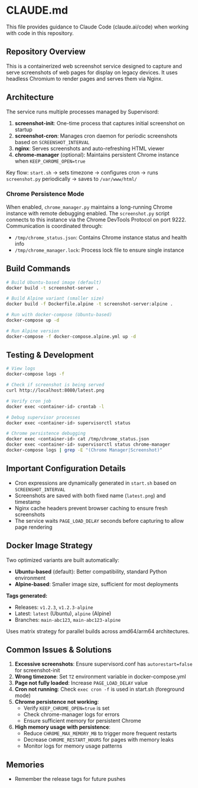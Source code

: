# CLAUDE.md

This file provides guidance to Claude Code (claude.ai/code) when working with code in this repository.

## Repository Overview

This is a containerized web screenshot service designed to capture and serve screenshots of web pages for display on legacy devices. It uses headless Chromium to render pages and serves them via Nginx.

## Architecture

The service runs multiple processes managed by Supervisord:
1. **screenshot-init**: One-time process that captures initial screenshot on startup
2. **screenshot-cron**: Manages cron daemon for periodic screenshots based on `SCREENSHOT_INTERVAL`
3. **nginx**: Serves screenshots and auto-refreshing HTML viewer
4. **chrome-manager** (optional): Maintains persistent Chrome instance when `KEEP_CHROME_OPEN=true`

Key flow: `start.sh` → sets timezone → configures cron → runs `screenshot.py` periodically → saves to `/var/www/html/`

### Chrome Persistence Mode
When enabled, `chrome_manager.py` maintains a long-running Chrome instance with remote debugging enabled. The `screenshot.py` script connects to this instance via the Chrome DevTools Protocol on port 9222. Communication is coordinated through:
- `/tmp/chrome_status.json`: Contains Chrome instance status and health info
- `/tmp/chrome_manager.lock`: Process lock file to ensure single instance

## Build Commands

```bash
# Build Ubuntu-based image (default)
docker build -t screenshot-server .

# Build Alpine variant (smaller size)
docker build -f Dockerfile.alpine -t screenshot-server:alpine .

# Run with docker-compose (Ubuntu-based)
docker-compose up -d

# Run Alpine version
docker-compose -f docker-compose.alpine.yml up -d
```

## Testing & Development

```bash
# View logs
docker-compose logs -f

# Check if screenshot is being served
curl http://localhost:8080/latest.png

# Verify cron job
docker exec <container-id> crontab -l

# Debug supervisor processes
docker exec <container-id> supervisorctl status

# Chrome persistence debugging
docker exec <container-id> cat /tmp/chrome_status.json
docker exec <container-id> supervisorctl status chrome-manager
docker-compose logs | grep -E "(Chrome Manager|Screenshot)"
```

## Important Configuration Details

- Cron expressions are dynamically generated in `start.sh` based on `SCREENSHOT_INTERVAL`
- Screenshots are saved with both fixed name (`latest.png`) and timestamp
- Nginx cache headers prevent browser caching to ensure fresh screenshots
- The service waits `PAGE_LOAD_DELAY` seconds before capturing to allow page rendering

## Docker Image Strategy

Two optimized variants are built automatically:
- **Ubuntu-based** (default): Better compatibility, standard Python environment
- **Alpine-based**: Smaller image size, sufficient for most deployments

**Tags generated:**
- Releases: `v1.2.3`, `v1.2.3-alpine`
- Latest: `latest` (Ubuntu), `alpine` (Alpine)  
- Branches: `main-abc123`, `main-abc123-alpine`

Uses matrix strategy for parallel builds across amd64/arm64 architectures.

## Common Issues & Solutions

1. **Excessive screenshots**: Ensure supervisord.conf has `autorestart=false` for screenshot-init
2. **Wrong timezone**: Set `TZ` environment variable in docker-compose.yml
3. **Page not fully loaded**: Increase `PAGE_LOAD_DELAY` value
4. **Cron not running**: Check `exec cron -f` is used in start.sh (foreground mode)
5. **Chrome persistence not working**: 
   - Verify `KEEP_CHROME_OPEN=true` is set
   - Check chrome-manager logs for errors
   - Ensure sufficient memory for persistent Chrome
6. **High memory usage with persistence**:
   - Reduce `CHROME_MAX_MEMORY_MB` to trigger more frequent restarts
   - Decrease `CHROME_RESTART_HOURS` for pages with memory leaks
   - Monitor logs for memory usage patterns

## Memories

- Remember the release tags for future pushes